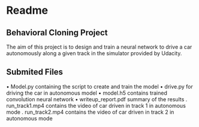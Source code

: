 # Readme
## Behavioral Cloning Project

The aim of this project is to design and train a neural network to drive a car autonomously along a given track in the simulator provided by Udacity. 

## Submited Files
•	Model.py containing the script to create and train the model
•	drive.py for driving the car in autonomous model
•	model.h5 contains trained convolution neural network
•	writeup_report.pdf summary of the results
. run_track1.mp4 contains the video of car driven in track 1 in autonomous mode 
. run_track2.mp4 contains the video of car driven in track 2 in autonomous mode 
